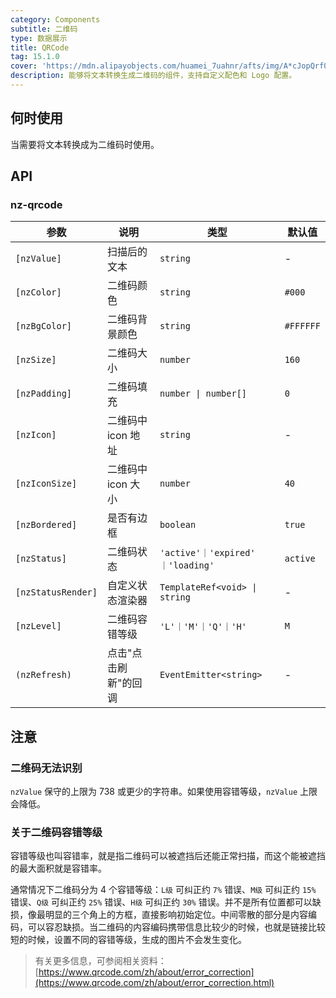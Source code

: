 ```yaml
---
category: Components
subtitle: 二维码
type: 数据展示
title: QRCode
tag: 15.1.0
cover: 'https://mdn.alipayobjects.com/huamei_7uahnr/afts/img/A*cJopQrf0ncwAAAAAAAAAAAAADrJ8AQ/original'
description: 能够将文本转换生成二维码的组件，支持自定义配色和 Logo 配置。
---
```


## 何时使用

当需要将文本转换成为二维码时使用。


## API

### nz-qrcode

| 参数               | 说明           | 类型                              | 默认值    |
| ------------------ |--------------| --------------------------------- | --------- |
| `[nzValue]`        | 扫描后的文本       | `string`                          | -         |
| `[nzColor]`        | 二维码颜色        | `string`                          | `#000`    |
| `[nzBgColor]`      | 二维码背景颜色      | `string`                          | `#FFFFFF` |
| `[nzSize]`         | 二维码大小        | `number`                          | `160`     |
| `[nzPadding]`      | 二维码填充        | `number \| number[]`              | `0`       |
| `[nzIcon]`         | 二维码中 icon 地址 | `string`                          | -         |
| `[nzIconSize]`     | 二维码中 icon 大小 | `number`                          | `40`      |
| `[nzBordered]`     | 是否有边框        | `boolean`                         | `true`    |
| `[nzStatus]`       | 二维码状态        | `'active'｜'expired' ｜'loading'` | `active`  |
| `[nzStatusRender]` | 自定义状态渲染器     | `TemplateRef<void> \| string`     | -         |
| `[nzLevel]`        | 二维码容错等级      | `'L'｜'M'｜'Q'｜'H'`              | `M`       |
| `(nzRefresh)`      | 点击"点击刷新"的回调  | `EventEmitter<string>`            | -         |

## 注意

### 二维码无法识别

`nzValue` 保守的上限为 738 或更少的字符串。如果使用容错等级，`nzValue` 上限会降低。

### 关于二维码容错等级

容错等级也叫容错率，就是指二维码可以被遮挡后还能正常扫描，而这个能被遮挡的最大面积就是容错率。

通常情况下二维码分为 4 个容错等级：`L级` 可纠正约 `7%` 错误、`M级` 可纠正约 `15%` 错误、`Q级` 可纠正约 `25%` 错误、`H级`
可纠正约 `30%`
错误。并不是所有位置都可以缺损，像最明显的三个角上的方框，直接影响初始定位。中间零散的部分是内容编码，可以容忍缺损。当二维码的内容编码携带信息比较少的时候，也就是链接比较短的时候，设置不同的容错等级，生成的图片不会发生变化。

> 有关更多信息，可参阅相关资料：[https://www.qrcode.com/zh/about/error_correction](https://www.qrcode.com/zh/about/error_correction.html)
